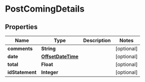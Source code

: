 # PostComingDetails

## Properties
Name | Type | Description | Notes
------------ | ------------- | ------------- | -------------
**comments** | **String** |  |  [optional]
**date** | [**OffsetDateTime**](OffsetDateTime.md) |  |  [optional]
**total** | **Float** |  |  [optional]
**idStatement** | **Integer** |  |  [optional]
